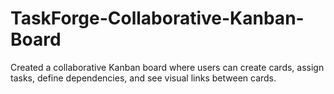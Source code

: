 # TaskForge-Collaborative-Kanban-Board
Created a collaborative Kanban board where users can create cards, assign tasks, define dependencies, and see visual links between cards.
